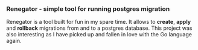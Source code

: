 ### Renegator - simple tool for running postgres migration
Renegator is a tool built for fun in my spare time. It allows to **create**, **apply** and **rollback** migrations from and to a postgres database.
This project was also interesting as I have picked up and fallen in love with the Go language again.
